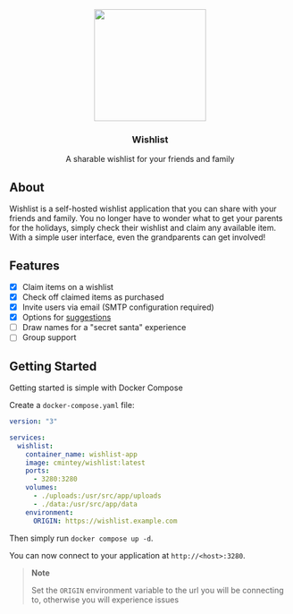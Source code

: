 <div align="center">
<img src="./src/lib/assets/logo.png" width="200" />
<h3>Wishlist</h3>
<p> A sharable wishlist for your friends and family </p>
</div>

## About

Wishlist is a self-hosted wishlist application that you can share with your friends and family. You no longer have to wonder what to get your parents for the holidays, simply check their wishlist and claim any available item. With a simple user interface, even the grandparents can get involved!

## Features

- [x] Claim items on a wishlist
- [x] Check off claimed items as purchased
- [x] Invite users via email (SMTP configuration required)
- [x] Options for [suggestions](#suggestions)
- [ ] Draw names for a "secret santa" experience
- [ ] Group support

## Getting Started

Getting started is simple with Docker Compose

Create a `docker-compose.yaml` file:

```compose.yml
version: "3"

services:
  wishlist:
    container_name: wishlist-app
    image: cmintey/wishlist:latest
    ports:
      - 3280:3280
    volumes:
      - ./uploads:/usr/src/app/uploads
      - ./data:/usr/src/app/data
    environment:
      ORIGIN: https://wishlist.example.com
```

Then simply run `docker compose up -d`.

You can now connect to your application at `http://<host>:3280`.

> **Note**
>
> Set the `ORIGIN` environment variable to the url you will be connecting to, otherwise you will experience issues

